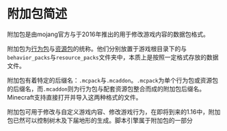 # 附加包简述

附加包是由mojang官方与于2016年推出的用于修改游戏内容的数据包格式。

附加包为[行为包](behavior_pack.html)与[资源包](resource_pack.html)的统称。他们分别放置于游戏根目录下的与`behavior_packs`与`resource_packs`文件夹中，本质上是按照一定格式存放的数据文件。

附加包有着特定的后缀名：`.mcpack`与`.mcaddon`。`.mcpack`为单个行为包或资源包的后缀名，而`.mcaddon`则为行为包与配套资源包整合而成的附加包后缀名。Minecraft支持直接打开并导入这两种格式的文件。

附加包可用于修改与自定义游戏内容、修改游戏行为，在即将到来的1.16中，附加包已然可以控制树木及下届地形的生成。脚本引擎属于附加包的一部分